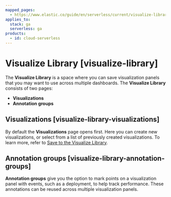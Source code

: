 ```yaml
---
mapped_pages:
  - https://www.elastic.co/guide/en/serverless/current/visualize-library.html
applies_to:
  stack: ga
  serverless: ga
products:
  - id: cloud-serverless
---
```


# Visualize Library [visualize-library]

The **Visualize Library** is a space where you can save visualization panels that you may want to use across multiple dashboards. The **Visualize Library** consists of two pages:

* **Visualizations**
* **Annotation groups**


## Visualizations [visualize-library-visualizations]

By default the **Visualizations** page opens first. Here you can create new visualizations, or select from a list of previously created visualizations. To learn more, refer to [Save to the Visualize Library](../../explore-analyze/visualize/manage-panels.md).


## Annotation groups [visualize-library-annotation-groups]

**Annotation groups** give you the option to mark points on a visualization panel with events, such as a deployment, to help track performance. These annotations can be reused across multiple visualization panels.
